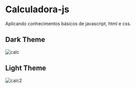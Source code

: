 # Calculadora-js
Aplicando conhecimentos básicos de javascript, html e css. 

## Dark Theme
![calc](https://github.com/k4uan2/Calculadora-js/assets/131841097/9298da80-920c-469d-b35e-602f11f2b6ca)

## Light Theme
![calc2](https://github.com/k4uan2/Calculadora-js/assets/131841097/3c702bb0-8599-4fda-84c4-dc77ff4e94a7)
